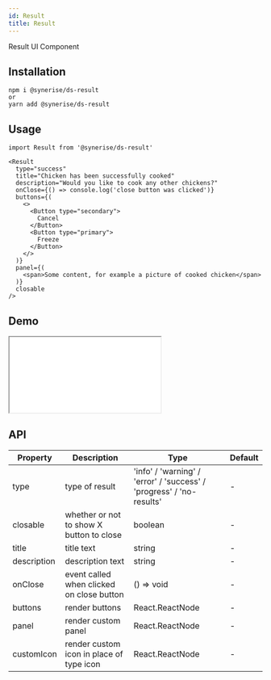 ```yaml
---
id: Result
title: Result
---
```


Result UI Component

## Installation

```
npm i @synerise/ds-result
or
yarn add @synerise/ds-result
```

## Usage

```
import Result from '@synerise/ds-result'

<Result
  type="success"
  title="Chicken has been successfully cooked"
  description="Would you like to cook any other chickens?"
  onClose={() => console.log('close button was clicked')}
  buttons={(
    <>
      <Button type="secondary">
        Cancel
      </Button>
      <Button type="primary">
        Freeze
      </Button>
    </>
  )}
  panel={(
    <span>Some content, for example a picture of cooked chicken</span>
  )}
  closable
/>

```

## Demo

<iframe src="/storybook-static/iframe.html?id=components-result--default"></iframe>

## API

| Property    | Description                               | Type                                                                 | Default |
| ----------- | ----------------------------------------- | -------------------------------------------------------------------- | ------- |
| type        | type of result                            | 'info' / 'warning' / 'error' / 'success' / 'progress' / 'no-results' | -       |
| closable    | whether or not to show X button to close  | boolean                                                              | -       |
| title       | title text                                | string                                                               | -       |
| description | description text                          | string                                                               | -       |
| onClose     | event called when clicked on close button | () => void                                                           | -       |
| buttons     | render buttons                            | React.ReactNode                                                      | -       |
| panel       | render custom panel                       | React.ReactNode                                                      | -       |
| customIcon  | render custom icon in place of type icon  | React.ReactNode                                                      | -       |
